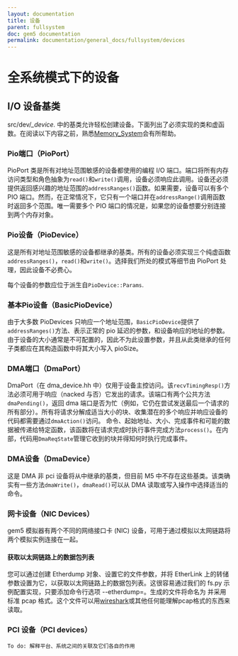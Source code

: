 ```yaml
---
layout: documentation
title: 设备
parent: fullsystem
doc: gem5 documentation
permalink: documentation/general_docs/fullsystem/devices
---
```


# 全系统模式下的设备

## I/O 设备基类

src/dev/*_device.* 中的基类允许轻松创建设备。下面列出了必须实现的类和虚函数。在阅读以下内容之前，熟悉[Memory_System](/gem5-doc/documentation/general_docs/memory_system)会有所帮助。

### Pio端口（PioPort）

PioPort 类是所有对地址范围敏感的设备都使用的编程 I/O 端口。端口将所有内存访问类型和角色抽象为`read()`和`write()`调用，设备必须响应此调用。设备还必须提供返回感兴趣的地址范围的`addressRanges()`函数。如果需要，设备可以有多个 PIO 端口。然而，在正常情况下，它只有一个端口并在`addressRange()`调用函数时返回多个范围。唯一需要多个 PIO 端口的情况是，如果您的设备想要分别连接到两个内存对象。

### Pio设备（PioDevice）

这是所有对地址范围敏感的设备都继承的基类。所有的设备必须实现三个纯虚函数`addressRanges()`，`read()`和`write()`。选择我们所处的模式等细节由 PioPort 处理，因此设备不必费心。

每个设备的参数应位于派生自`PioDevice::Params`.

### 基本Pio设备（BasicPioDevice）

由于大多数 PioDevices 只响应一个地址范围，`BasicPioDevice`提供了`addressRanges()`方法、表示正常的 pio 延迟的参数，和设备响应的地址的参数。由于设备的大小通常是不可配置的，因此不为此设置参数，并且从此类继承的任何子类都应在其构造函数中将其大小写入 pioSize。

### DMA端口（DmaPort）

DmaPort（在 dma_device.hh 中）仅用于设备主控访问。该`recvTimingResp()`方法必须可用于响应（nacked 与否）它发出的请求。该端口有两个公共方法`dmaPending()`，返回 dma 端口是否为忙（例如，它仍在尝试发送最后一个请求的所有部分）。所有将请求分解成适当大小的块、收集潜在的多个响应并响应设备的代码都需要通过`dmaAction()`访问。 命令、起始地址、大小、完成事件和可能的数据被传递给特定函数，该函数将在请求完成时执行事件完成方法`process()`。在内部，代码用`DmaReqState`管理它收到的块并得知何时执行完成事件。

### DMA设备（DmaDevice）

这是 DMA 非 pci 设备将从中继承的基类，但目前 M5 中不存在这些基类。该类确实有一些方法`dmaWrite()`，`dmaRead()`可以从 DMA 读取或写入操作中选择适当的命令。

### 网卡设备（NIC Devices）

gem5 模拟器有两个不同的网络接口卡 (NIC) 设备，可用于通过模拟以太网链路将两个模拟实例连接在一起。

#### 获取以太网链路上的数据包列表

您可以通过创建 Etherdump 对象、设置它的文件参数，并将 EtherLink 上的转储参数设置为它，以获取以太网链路上的数据包列表。这很容易通过我们的 fs.py 示例配置实现，只要添加命令行选项 --etherdump=<filename>。生成的文件将命名为 <filename> 并采用标准 pcap 格式。这个文件可以用[wireshark](https://www.wireshark.org/)或其他任何能理解pcap格式的东西来读取。

### PCI 设备（PCI devices）

```
To do: 解释平台、系统之间的关联及它们各自的作用
```